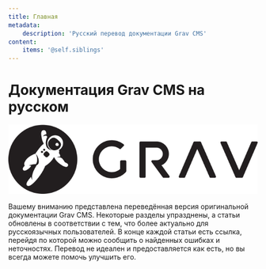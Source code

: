 ```yaml
---
title: Главная
metadata:
    description: 'Русский перевод документации Grav CMS'
content:
    items: '@self.siblings'
---
```


# Документация Grav CMS на русском

![](grav-logo.png)

Вашему вниманию представлена переведённая версия оригинальной документации Grav CMS. Некоторые разделы упразднены, а статьи обновлены в соответствии с тем, что более актуально для русскоязычных пользователей. В конце каждой статьи есть ссылка, перейдя по которой можно сообщить о найденных ошибках и неточностях. Перевод не идеален и предоставляется как есть, но вы всегда можете помочь улучшить его.

